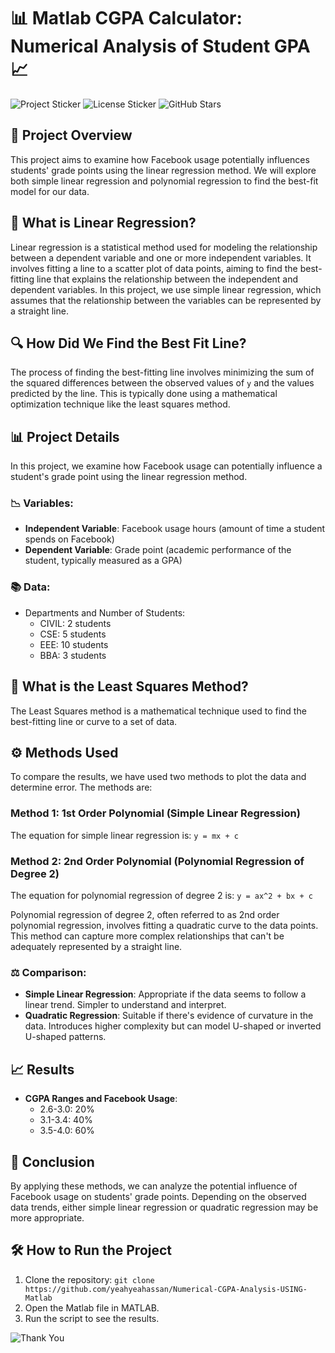 # 📊 Matlab CGPA Calculator: Numerical Analysis of Student GPA 📈

![Project Sticker](https://img.shields.io/badge/Matlab-Project-blue?style=flat-square&logo=matlab) ![License Sticker](https://img.shields.io/badge/License-MIT-green?style=flat-square) ![GitHub Stars](https://img.shields.io/github/stars/yourusername/Matlab-CGPA-Calculator?style=social)

## 🌟 Project Overview

This project aims to examine how Facebook usage potentially influences students' grade points using the linear regression method. We will explore both simple linear regression and polynomial regression to find the best-fit model for our data.

## 📘 What is Linear Regression?

Linear regression is a statistical method used for modeling the relationship between a dependent variable and one or more independent variables. It involves fitting a line to a scatter plot of data points, aiming to find the best-fitting line that explains the relationship between the independent and dependent variables. In this project, we use simple linear regression, which assumes that the relationship between the variables can be represented by a straight line.

## 🔍 How Did We Find the Best Fit Line?

The process of finding the best-fitting line involves minimizing the sum of the squared differences between the observed values of `y` and the values predicted by the line. This is typically done using a mathematical optimization technique like the least squares method.

## 📊 Project Details

In this project, we examine how Facebook usage can potentially influence a student's grade point using the linear regression method.

### 📉 Variables:
- **Independent Variable**: Facebook usage hours (amount of time a student spends on Facebook)
- **Dependent Variable**: Grade point (academic performance of the student, typically measured as a GPA)

### 📚 Data:
- Departments and Number of Students:
  - CIVIL: 2 students
  - CSE: 5 students
  - EEE: 10 students
  - BBA: 3 students

## 📐 What is the Least Squares Method?

The Least Squares method is a mathematical technique used to find the best-fitting line or curve to a set of data.

## ⚙️ Methods Used

To compare the results, we have used two methods to plot the data and determine error. The methods are:

### Method 1: 1st Order Polynomial (Simple Linear Regression)
The equation for simple linear regression is: `y = mx + c`

### Method 2: 2nd Order Polynomial (Polynomial Regression of Degree 2)
The equation for polynomial regression of degree 2 is: `y = ax^2 + bx + c`

Polynomial regression of degree 2, often referred to as 2nd order polynomial regression, involves fitting a quadratic curve to the data points. This method can capture more complex relationships that can't be adequately represented by a straight line.

### ⚖️ Comparison:

- **Simple Linear Regression**: Appropriate if the data seems to follow a linear trend. Simpler to understand and interpret.
- **Quadratic Regression**: Suitable if there's evidence of curvature in the data. Introduces higher complexity but can model U-shaped or inverted U-shaped patterns.

## 📈 Results

- **CGPA Ranges and Facebook Usage**:
  - 2.6-3.0: 20%
  - 3.1-3.4: 40%
  - 3.5-4.0: 60%

## 🏁 Conclusion

By applying these methods, we can analyze the potential influence of Facebook usage on students' grade points. Depending on the observed data trends, either simple linear regression or quadratic regression may be more appropriate.

## 🛠️ How to Run the Project

1. Clone the repository: `git clone https://github.com/yeahyeahassan/Numerical-CGPA-Analysis-USING-Matlab`
2. Open the Matlab file in MATLAB.
3. Run the script to see the results.

![Thank You](https://img.shields.io/badge/Thank%20You!-blue?style=flat-square&logo=smile)

